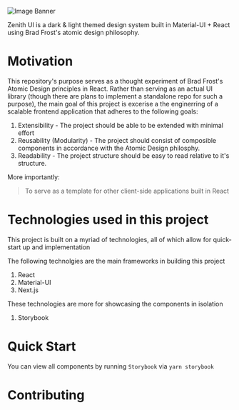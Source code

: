 ![Image Banner](https://user-images.githubusercontent.com/16481834/70382660-0d8c3c00-1925-11ea-9419-191a47b207c3.png)

Zenith UI is a dark &amp; light themed design system built in Material-UI + React using Brad Frost's atomic design philosophy.

# Motivation
This repository's purpose serves as a thought experiment of Brad Frost's Atomic Design principles in React. Rather than serving as an actual UI library (though there are plans to implement a standalone repo for such a purpose), the main goal of this project is excerise a the enginerring of a scalable frontend application that adheres to the following goals:

1. Extensibility - The project should be able to be extended with minimal effort
2. Reusability (Modularity) - The project should consist of composible components in accordance with the Atomic Design philosphy.
3. Readability - The project structure should be easy to read relative to it's structure.

More importantly:
> To serve as a template for other client-side applications built in React

# Technologies used in this project
This project is built on a myriad of technologies, all of which allow for quick-start up and implementation

The following technolgies are the main frameworks in building this project
1. React
2. Material-UI 
4. Next.js

These technologies are more for showcasing the components in isolation
1. Storybook

# Quick Start
You can view all components by running `Storybook` via `yarn storybook`

# Contributing
